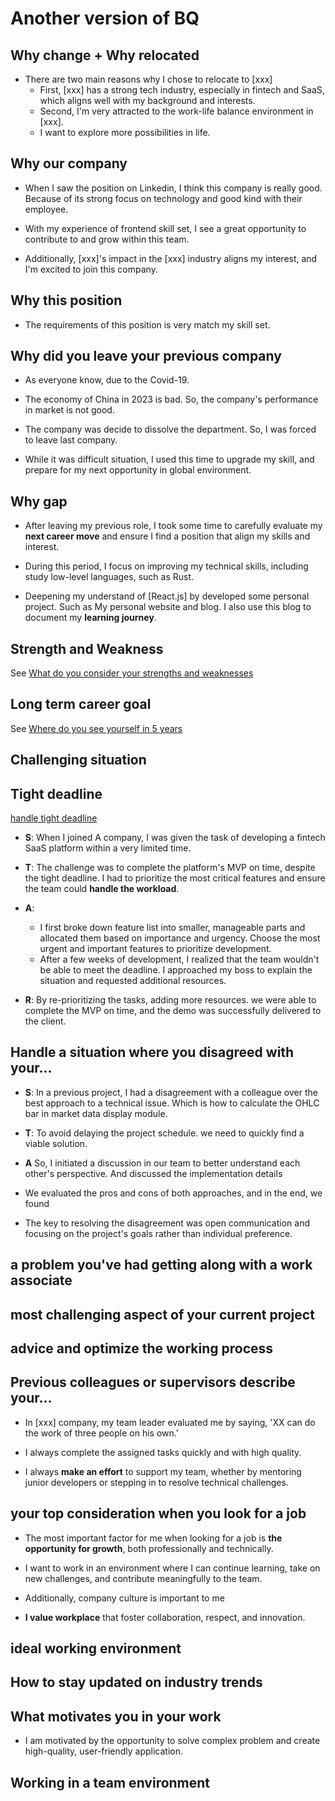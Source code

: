 # Another version of BQ

## Why change + Why relocated

- There are two main reasons why I chose to relocate to [xxx]
  - First, [xxx] has a strong tech industry, especially in fintech and SaaS, which aligns well with my background and interests.
  - Second, I'm very attracted to the work-life balance environment in [xxx].
  - I want to explore more possibilities in life.

## Why our company

- When I saw the position on Linkedin, I think this company is really good. Because of its strong focus on technology and good kind with their employee.

- With my experience of frontend skill set, I see a great opportunity to contribute to and grow within this team.

- Additionally, [xxx]'s impact in the [xxx] industry aligns my interest, and I'm excited to join this company.

## Why this position

- The requirements of this position is very match my skill set.

## Why did you leave your previous company

- As everyone know, due to the Covid-19.

- The economy of China in 2023 is bad. So, the company's performance in market is not good.

- The company was decide to dissolve the department. So, I was forced to leave last company.

- While it was difficult situation, I used this time to upgrade my skill, and prepare for my next opportunity in global environment.

## Why gap

- After leaving my previous role, I took some time to carefully evaluate my **next career move** and ensure I find a position that align my skills and interest.

- During this period, I focus on improving my technical skills, including study low-level languages, such as Rust.

- Deepening my understand of [React.js] by developed some personal project. Such as My personal website and blog. I also use this blog to document my **learning journey**.

## Strength and Weakness

See [What do you consider your strengths and weaknesses](./behaviorQuestion.md#what-do-you-consider-your-strengths-and-weaknesses)

## Long term career goal

See [Where do you see yourself in 5 years](./behaviorQuestion.md#where-do-you-see-yourself-in-5-years)

## Challenging situation

## Tight deadline

[handle tight deadline](../projectDescription.md#data-management)

- **S**: When I joined A company, I was given the task of developing a fintech SaaS platform within a very limited time.

- **T**: The challenge was to complete the platform's MVP on time, despite the tight deadline. I had to prioritize the most critical features and ensure the team could **handle the workload**.

- **A**:

  - I first broke down feature list into smaller, manageable parts and allocated them based on importance and urgency. Choose the most urgent and important features to prioritize development.
  - After a few weeks of development, I realized that the team wouldn't be able to meet the deadline. I approached my boss to explain the situation and requested additional resources.

- **R**: By re-prioritizing the tasks, adding more resources. we were able to complete the MVP on time, and the demo was successfully delivered to the client.

## Handle a situation where you disagreed with your...

- **S**: In a previous project, I had a disagreement with a colleague over the best approach to a technical issue. Which is how to calculate the OHLC bar in market data display module.

- **T**: To avoid delaying the project schedule. we need to quickly find a viable solution.

- **A** So, I initiated a discussion in our team to better understand each other's perspective. And discussed the implementation details

- We evaluated the pros and cons of both approaches, and in the end, we found

- The key to resolving the disagreement was open communication and focusing on the project's goals rather than individual preference.

## a problem you've had getting along with a work associate

## most challenging aspect of your current project

## advice and optimize the working process

## Previous colleagues or supervisors describe your...

- In [xxx] company, my team leader evaluated me by saying, 'XX can do the work of three people on his own.'

- I always complete the assigned tasks quickly and with high quality.

- I always **make an effort** to support my team, whether by mentoring junior developers or stepping in to resolve technical challenges.

## your top consideration when you look for a job

- The most important factor for me when looking for a job is **the opportunity for growth**, both professionally and technically.

- I want to work in an environment where I can continue learning, take on new challenges, and contribute meaningfully to the team.

- Additionally, company culture is important to me

- **I value workplace** that foster collaboration, respect, and innovation.

## ideal working environment

## How to stay updated on industry trends

## What motivates you in your work

- I am motivated by the opportunity to solve complex problem and create high-quality, user-friendly application.

## Working in a team environment

